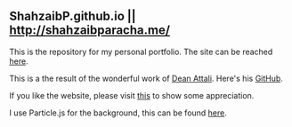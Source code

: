## ShahzaibP.github.io || <http://shahzaibparacha.me/>

This is the repository for my personal portfolio. The site can be reached [here](shahzaibparacha.me).

This is a the result of the wonderful work of [Dean Attali](https://deanattali.com/). Here's his [GitHub](https://github.com/daattali/).

If you like the website, please visit [this](https://github.com/daattali/beautiful-jekyll) to show some appreciation.

I use Particle.js for the background, this can be found [here](https://vincentgarreau.com/particles.js/).
